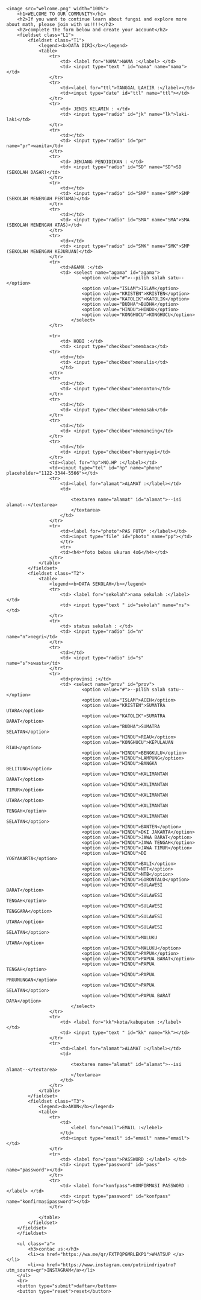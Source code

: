 <!DOCTYPE html>

<head>
    <title>FORM JOIN</title>
    <link rel="stylesheet" href="tugas2.css">

</head>

<body>

    <image src="welcome.png" width="100%">
        <h1>WELCOME TO OUR COMMUNITY</h1>
        <h2>If you want to continue learn about fungsi and explore more about math, please join with us!!!!</h2>
        <h2>complete the form below and create your account</h2>
        <fieldset class="L1">
            <fieldset class="T1">
                <legend><b>DATA DIRI</b></legend>
                <table>
                    <tr>
                        <td> <label for="NAMA">NAMA :</label> </td>
                        <td> <input type="text " id="nama" name="nama"></td>
                    </tr>
                    <tr>
                        <td><label for="ttl">TANGGAL LAHIIR :</label></td>
                        <td><input type="date" id="ttl" name="ttl"></td>
                    </tr>
                    <tr>
                        <td> JENIS KELAMIN : </td>
                        <td> <input type="radio" id="jk" name="lk">laki-laki</td>
                    </tr>
                    <tr>
                        <td></td>
                        <td> <input type="radio" id="pr" name="pr">wanita</td>
                    </tr>
                    <tr>
                        <td> JENJANG PENDIDIKAN : </td>
                        <td> <input type="radio" id="SD" name="SD">SD (SEKOLAH DASAR)</td>
                    </tr>
                    <tr>
                        <td></td>
                        <td> <input type="radio" id="SMP" name="SMP">SMP (SEKOLAH MENENGAH PERTAMA)</td>
                    </tr>
                    <tr>
                        <td></td>
                        <td> <input type="radio" id="SMA" name="SMA">SMA (SEKOLAH MENENGAH ATAS)</td>
                    </tr>
                    <tr>
                        <td></td>
                        <td> <input type="radio" id="SMK" name="SMK">SMP (SEKOLAH MENENGAH KEJURUAN)</td>
                    </tr>
                    <tr>
                        <td>AGAMA :</td>
                        <td> <select name="agama" id="agama">
                                <option value="#">--pilih salah satu--</option>
                                <option value="ISLAM">ISLAM</option>
                                <option value="KRISTEN">KRISTEN</option>
                                <option value="KATOLIK">KATOLIK</option>
                                <option value="BUDHA">BUDHA</option>
                                <option value="HINDU">HINDU</option>
                                <option value="KONGHUCU">KONGHUCU</option>
                            </select>
                    </tr>

                    <tr>
                        <td> HOBI :</td>
                        <td> <input type="checkbox">membaca</td>
                    <tr>
                        <td></td>
                        <td> <input type="checkbox">menulis</td>
                        </td>
                    </tr>
                    <tr>
                        <td></td>
                        <td> <input type="checkbox">menonton</td>
                    </tr>
                    <tr>
                        <td></td>
                        <td> <input type="checkbox">memasak</td>
                    </tr>
                    <tr>
                        <td></td>
                        <td> <input type="checkbox">memancing</td>
                    </tr>
                    <tr>
                        <td></td>
                        <td> <input type="checkbox">bernyayi</td>
                    </tr>
                    <td><label for="hp">NO.HP :</label></td>
                    <td><input type="tel" id="hp" name="phone" placeholder="1122-3344-5566"></td>
                    <tr>
                        <td><label for="alamat">ALAMAT :</label></td>
                        <td>

                            <textarea name="alamat" id="alamat">--isi alamat--</textarea>
                            </textarea>
                        </td>
                    </tr>
                    <tr>
                        <td><label for="photo">PAS FOTO* :</label></td>
                        <td><input type="file" id="photo" name="pp"></td>
                        </tr>
                        <tr>
                        <td><h4>*foto bebas ukuran 4x6</h4></td>
                    </tr>
                </table>
            </fieldset>
            <fieldset class="T2">
                <table>
                    <legend><b>DATA SEKOLAH</b></legend>
                    <tr>
                        <td> <label for="sekolah">nama sekolah :</label> </td>
                        <td> <input type="text " id="sekolah" name="ns"></td>
                    </tr>
                    <tr>
                        <td> status sekolah : </td>
                        <td> <input type="radio" id="n" name="n">negri</td>
                    </tr>
                    <tr>
                        <td></td>
                        <td> <input type="radio" id="s" name="s">swasta</td>
                    </tr>
                    <tr>
                        <td>provinsi :</td>
                        <td> <select name="prov" id="prov">
                                <option value="#">--pilih salah satu--</option>
                                <option value="ISLAM">ACEH</option>
                                <option value="KRISTEN">SUMATRA UTARA</option>
                                <option value="KATOLIK">SUMATRA BARAT</option>
                                <option value="BUDHA">SUMATRA SELATAN</option>
                                <option value="HINDU">RIAU</option>
                                <option value="KONGHUCU">KEPULAUAN RIAU</option>
                                <option value="HINDU">BENGKULU</option>
                                <option value="HINDU">LAMPUNG</option>
                                <option value="HINDU">BANGKA BELITUNG</option>
                                <option value="HINDU">KALIMANTAN BARAT</option>
                                <option value="HINDU">KALIMANTAN TIMUR</option>
                                <option value="HINDU">KALIMANTAN UTARA</option>
                                <option value="HINDU">KALIMANTAN TENGAH</option>
                                <option value="HINDU">KALIMANTAN SELATAN</option>
                                <option value="HINDU">BANTEN</option>
                                <option value="HINDU">DKI JAKARTA</option>
                                <option value="HINDU">JAWA BARAT</option>
                                <option value="HINDU">JAWA TENGAH</option>
                                <option value="HINDU">JAWA TIMUR</option>
                                <option value="HINDU">DI YOGYAKARTA</option>
                                <option value="HINDU">BALI</option>
                                <option value="HINDU">NTT</option>
                                <option value="HINDU">NTB</option>
                                <option value="HINDU">GORONTALO</option>
                                <option value="HINDU">SULAWESI BARAT</option>
                                <option value="HINDU">SULAWESI TENGAH</option>
                                <option value="HINDU">SULAWESI TENGGARA</option>
                                <option value="HINDU">SULAWESI UTARA</option>
                                <option value="HINDU">SULAWESI SELATAN</option>
                                <option value="HINDU">MALUKU UTARA</option>
                                <option value="HINDU">MALUKU</option>
                                <option value="HINDU">PAPUA</option>
                                <option value="HINDU">PAPUA BARAT</option>
                                <option value="HINDU">PAPUA TENGAH</option>
                                <option value="HINDU">PAPUA PRGUNUNGAN</option>
                                <option value="HINDU">PAPUA SELATAN</option>
                                <option value="HINDU">PAPUA BARAT DAYA</option>
                            </select>
                    </tr>
                    <tr>
                        <td> <label for="kk">kota/kabupaten :</label> </td>
                        <td> <input type="text " id="kk" name="kk"></td>
                    </tr>
                    <tr>
                        <td><label for="alamat">ALAMAT :</label></td>
                        <td>

                            <textarea name="alamat" id="alamat">--isi alamat--</textarea>
                            </textarea>
                        </td>
                    </tr>
                </table>
            </fieldset>
            <fieldset class="T3">
                <legend><b>AKUN</b></legend>
                <table>
                    <tr>
                        <td>
                            <lebel for="email">EMAIL :</lebel>
                        </td>
                        <td><input type="email" id="email" name="email"></td>
                    </tr>
                    <tr>
                        <td> <label for="pass">PASSWORD :</label> </td>
                        <td> <input type="password" id="pass" name="password"></td>
                    </tr>
                    <tr>
                        <td> <label for="konfpass">KONFIRMASI PASSWORD :</label> </td>
                        <td> <input type="password" id="konfpass" name="konfirmasipassword"></td>
                    </tr>

                </table>
            </fieldset>
        </fieldset>
        </fieldset>
        
        <ul class="a">
            <h3>contac us:</h3>
            <li><a href="https://wa.me/qr/FXTPQPGMRLEKP1">WHATSUP </a></li>
            <li><a href="https://www.instagram.com/putriindriyatno?utm_source=qr">INSTAGRAM</a></li>
        </ul>
        <br>
        <button type="submit">daftar</button>
        <button type="reset">reset</button>


</body>

</html>
